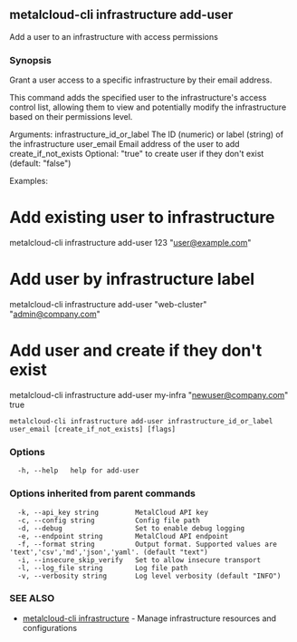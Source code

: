 ## metalcloud-cli infrastructure add-user

Add a user to an infrastructure with access permissions

### Synopsis

Grant a user access to a specific infrastructure by their email address.

This command adds the specified user to the infrastructure's access control list,
allowing them to view and potentially modify the infrastructure based on their
permissions level.

Arguments:
  infrastructure_id_or_label  The ID (numeric) or label (string) of the infrastructure
  user_email                  Email address of the user to add
  create_if_not_exists       Optional: "true" to create user if they don't exist (default: "false")

Examples:
  # Add existing user to infrastructure
  metalcloud-cli infrastructure add-user 123 "user@example.com"

  # Add user by infrastructure label
  metalcloud-cli infrastructure add-user "web-cluster" "admin@company.com"

  # Add user and create if they don't exist
  metalcloud-cli infrastructure add-user my-infra "newuser@company.com" true

```
metalcloud-cli infrastructure add-user infrastructure_id_or_label user_email [create_if_not_exists] [flags]
```

### Options

```
  -h, --help   help for add-user
```

### Options inherited from parent commands

```
  -k, --api_key string         MetalCloud API key
  -c, --config string          Config file path
  -d, --debug                  Set to enable debug logging
  -e, --endpoint string        MetalCloud API endpoint
  -f, --format string          Output format. Supported values are 'text','csv','md','json','yaml'. (default "text")
  -i, --insecure_skip_verify   Set to allow insecure transport
  -l, --log_file string        Log file path
  -v, --verbosity string       Log level verbosity (default "INFO")
```

### SEE ALSO

* [metalcloud-cli infrastructure](metalcloud-cli_infrastructure.md)	 - Manage infrastructure resources and configurations

